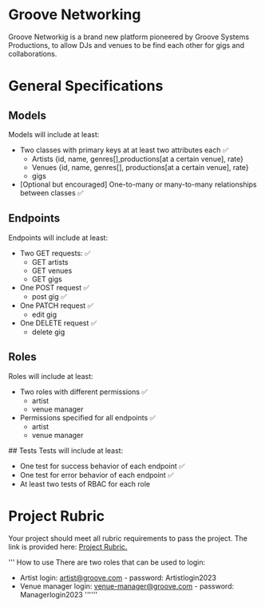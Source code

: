 # Groove Networking 
Groove Networkig is a brand new platform pioneered by Groove Systems Productions, to allow DJs and venues to be find each other for gigs and collaborations. 

# General Specifications
## Models 
Models will include at least:
- Two classes with primary keys at at least two attributes each ✅
    - Artists {id, name, genres[],productions[at a certain venue], rate} 
    - Venues {id, name, genres[], productions[at a certain venue], rate} 
    - gigs 
- [Optional but encouraged] One-to-many or many-to-many relationships between classes ✅

## Endpoints
Endpoints will include at least:
- Two GET requests: ✅
    - GET artists 
    - GET venues
    - GET gigs 
- One POST request ✅
    - post gig ✅
- One PATCH request ✅
    - edit gig
- One DELETE request ✅
    - delete gig

## Roles
Roles will include at least:
- Two roles with different permissions ✅
    - artist
    - venue manager
- Permissions specified for all endpoints ✅
    - artist
    - venue manager


## Tests
Tests will include at least:
- One test for success behavior of each endpoint ✅
- One test for error behavior of each endpoint ✅
- At least two tests of RBAC for each role

# Project Rubric
Your project should meet all rubric requirements to pass the project. The link is provided here: [Project Rubric.](https://review.udacity.com/#!/rubrics/5091/view)


'''
How to use 
There are two roles that can be used to login:
- Artist login: artist@groove.com - password: Artistlogin2023
- Venue manager login: venue-manager@groove.com - password: Managerlogin2023
''''''
